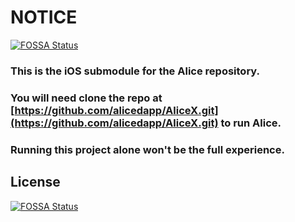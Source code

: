 # NOTICE
[![FOSSA Status](https://app.fossa.io/api/projects/git%2Bgithub.com%2Flmcmz%2FAliceX-iOS.svg?type=shield)](https://app.fossa.io/projects/git%2Bgithub.com%2Flmcmz%2FAliceX-iOS?ref=badge_shield)

### This is the iOS submodule for the Alice repository. 
### You will need clone the repo at **[https://github.com/alicedapp/AliceX.git](https://github.com/alicedapp/AliceX.git)** to run Alice. 
### Running this project alone won't be the full experience. 


## License
[![FOSSA Status](https://app.fossa.io/api/projects/git%2Bgithub.com%2Flmcmz%2FAliceX-iOS.svg?type=large)](https://app.fossa.io/projects/git%2Bgithub.com%2Flmcmz%2FAliceX-iOS?ref=badge_large)